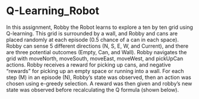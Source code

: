 # Q-Learning_Robot

In this assignment, Robby the Robot learns to explore a ten by ten grid using Q-learning. This grid is surrounded by a wall, and Robby and cans are placed randomly at each episode (0.5 chance of a can in each space). Robby can sense 5 different directions (N, S, E, W, and Current), and there are three potential outcomes (Empty, Can, and Wall). Robby navigates the grid with moveNorth, moveSouth, moveEast, moveWest, and pickUpCan actions. Robby receives a reward for picking up cans, and negative “rewards” for picking up an empty space or running into a wall.
For each step (M) in an episode (N), Robby’s state was observed, then an action was chosen using e-greedy selection. A reward was then given and robby’s new state was observed before recalculating the Q formula (shown below).
